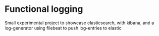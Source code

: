 # Functional logging

Small experimental project to showcase elasticsearch, with kibana, and a log-generator using filebeat to push log-entries to elastic